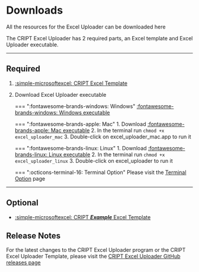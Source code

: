 # Downloads

All the resources for the Excel Uploader can be downloaded here

The CRIPT Excel Uploader has 2 required parts, an Excel template and Excel Uploader executable.

---

## Required
1. [:simple-microsoftexcel: CRIPT Excel Template](https://github.com/C-Accel-CRIPT/cript-excel-uploader/releases/latest/download/CRIPT_template.xlsx)

2. Download Excel Uploader executable

    === ":fontawesome-brands-windows: Windows"
        [:fontawesome-brands-windows: Windows executable](https://github.com/C-Accel-CRIPT/cript-excel-uploader/releases/latest/download/excel_uploader_windows.exe)

    === ":fontawesome-brands-apple: Mac"
        1. Download [:fontawesome-brands-apple: Mac executable](https://github.com/C-Accel-CRIPT/cript-excel-uploader/releases/latest/download/CRIPT_Excel_Uploader_Mac.zip)
        2. In the terminal run `chmod +x excel_uploader_mac`
        3. Double-click on excel_uploader_mac.app to run it

    === ":fontawesome-brands-linux: Linux"
        1. Download [:fontawesome-brands-linux: Linux executable](https://github.com/C-Accel-CRIPT/cript-excel-uploader/releases/latest/download/excel_uploader_linux)
        2. In the terminal run `chmod +x excel_uploader_linux`
        3. Double-click on excel_uploader to run it

    === ":octicons-terminal-16: Terminal Option"
        Please visit the <a href="../launch_gui_from_terminal" target="_blank">Terminal Option</a> page


---

## Optional
* [:simple-microsoftexcel: CRIPT **_Example_** Excel Template](https://github.com/C-Accel-CRIPT/cript-excel-uploader/releases/latest/download/Example_CRIPT_template.xlsx)

## Release Notes
For the latest changes to the CRIPT Excel Uploader program or the CRIPT Excel Uploader Template, 
please visit the 
[CRIPT Excel Uploader GitHub releases page](https://github.com/C-Accel-CRIPT/cript-excel-uploader/releases)
